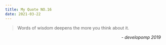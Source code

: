 ```yaml
---
title: My Quote NO.16
date: 2021-03-22
---
```


> Words of wisdom deepens the more you think about it.

<div style="text-align: right"> <i>- developomp 2019</i> </div>
